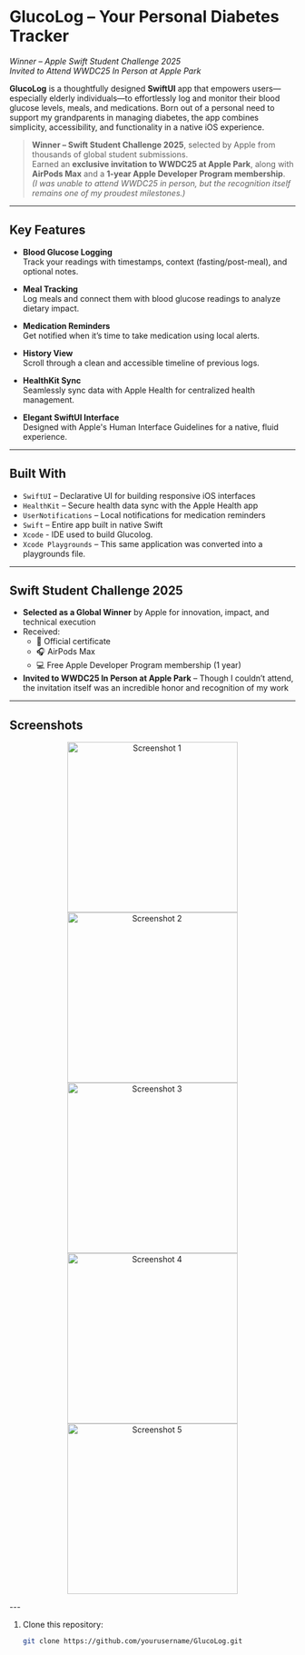 # GlucoLog – Your Personal Diabetes Tracker  
*Winner – Apple Swift Student Challenge 2025*  
*Invited to Attend WWDC25 In Person at Apple Park*

**GlucoLog** is a thoughtfully designed **SwiftUI** app that empowers users—especially elderly individuals—to effortlessly log and monitor their blood glucose levels, meals, and medications. Born out of a personal need to support my grandparents in managing diabetes, the app combines simplicity, accessibility, and functionality in a native iOS experience.

> **Winner – Swift Student Challenge 2025**, selected by Apple from thousands of global student submissions.  
> Earned an **exclusive invitation to WWDC25 at Apple Park**, along with **AirPods Max** and a **1-year Apple Developer Program membership**.  
> *(I was unable to attend WWDC25 in person, but the recognition itself remains one of my proudest milestones.)*

---

## Key Features

- **Blood Glucose Logging**  
  Track your readings with timestamps, context (fasting/post-meal), and optional notes.

- **Meal Tracking**  
  Log meals and connect them with blood glucose readings to analyze dietary impact.

- **Medication Reminders**  
  Get notified when it’s time to take medication using local alerts.

- **History View**  
  Scroll through a clean and accessible timeline of previous logs.

- **HealthKit Sync**  
  Seamlessly sync data with Apple Health for centralized health management.

- **Elegant SwiftUI Interface**  
  Designed with Apple's Human Interface Guidelines for a native, fluid experience.

---

## Built With

- `SwiftUI` – Declarative UI for building responsive iOS interfaces  
- `HealthKit` – Secure health data sync with the Apple Health app  
- `UserNotifications` – Local notifications for medication reminders  
- `Swift` – Entire app built in native Swift
- `Xcode` - IDE used to build Glucolog.
- `Xcode Playgrounds` – This same application was converted into a playgrounds file.

---

## Swift Student Challenge 2025

- **Selected as a Global Winner** by Apple for innovation, impact, and technical execution
- Received:
  - 🧾 Official certificate  
  - 🎧 AirPods Max  
  - 💻 Free Apple Developer Program membership (1 year)  
- **Invited to WWDC25 In Person at Apple Park** – Though I couldn’t attend, the invitation itself was an incredible honor and recognition of my work

---
## Screenshots

<p align="center">
  <img src="https://github.com/user-attachments/assets/c0ce2716-a63b-4e55-9241-13771c57cd0a" width="300" alt="Screenshot 1"/>
  <img src="https://github.com/user-attachments/assets/30cdfb1d-e987-466a-aeea-2663ef49371b" width="300" alt="Screenshot 2"/>
  <img src="https://github.com/user-attachments/assets/a6f2e7d9-69cc-418f-accf-36d3994f3beb" width="300" alt="Screenshot 3"/>
  <img src="https://github.com/user-attachments/assets/df02e7de-d1fc-41b5-a517-83d8485814dc" width="300" alt="Screenshot 4"/>
  <img src="https://github.com/user-attachments/assets/6a8e7f41-ab23-48ae-9014-1c8ffe0c9fbf" width="300" alt="Screenshot 5"/>
</p>
---

1. Clone this repository:
   ```bash
   git clone https://github.com/yourusername/GlucoLog.git
